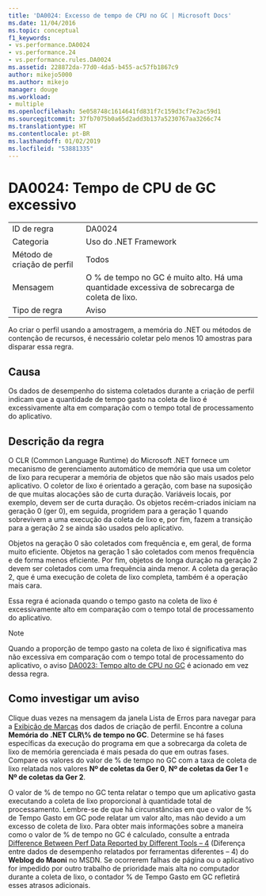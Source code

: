 ```yaml
---
title: 'DA0024: Excesso de tempo de CPU no GC | Microsoft Docs'
ms.date: 11/04/2016
ms.topic: conceptual
f1_keywords:
- vs.performance.DA0024
- vs.performance.24
- vs.performance.rules.DA0024
ms.assetid: 228872da-77d0-4da5-b455-ac57fb1867c9
author: mikejo5000
ms.author: mikejo
manager: douge
ms.workload:
- multiple
ms.openlocfilehash: 5e058748c1614641fd831f7c159d3cf7e2ac59d1
ms.sourcegitcommit: 37fb7075b0a65d2add3b137a5230767aa3266c74
ms.translationtype: HT
ms.contentlocale: pt-BR
ms.lasthandoff: 01/02/2019
ms.locfileid: "53881335"
---
```

# <a name="da0024-excessive-gc-cpu-time"></a>DA0024: Tempo de CPU de GC excessivo

|||  
|-|-|  
|ID de regra|DA0024|  
|Categoria|Uso do .NET Framework|  
|Método de criação de perfil|Todos|  
|Mensagem|O % de tempo no GC é muito alto. Há uma quantidade excessiva de sobrecarga de coleta de lixo.|  
|Tipo de regra|Aviso|  

 Ao criar o perfil usando a amostragem, a memória do .NET ou métodos de contenção de recursos, é necessário coletar pelo menos 10 amostras para disparar essa regra.  

## <a name="cause"></a>Causa  
 Os dados de desempenho do sistema coletados durante a criação de perfil indicam que a quantidade de tempo gasto na coleta de lixo é excessivamente alta em comparação com o tempo total de processamento do aplicativo.  

## <a name="rule-description"></a>Descrição da regra  
 O CLR (Common Language Runtime) do Microsoft .NET fornece um mecanismo de gerenciamento automático de memória que usa um coletor de lixo para recuperar a memória de objetos que não são mais usados pelo aplicativo. O coletor de lixo é orientado a geração, com base na suposição de que muitas alocações são de curta duração. Variáveis locais, por exemplo, devem ser de curta duração. Os objetos recém-criados iniciam na geração 0 (ger 0), em seguida, progridem para a geração 1 quando sobrevivem a uma execução da coleta de lixo e, por fim, fazem a transição para a geração 2 se ainda são usados pelo aplicativo.  

 Objetos na geração 0 são coletados com frequência e, em geral, de forma muito eficiente. Objetos na geração 1 são coletados com menos frequência e de forma menos eficiente. Por fim, objetos de longa duração na geração 2 devem ser coletados com uma frequência ainda menor. A coleta da geração 2, que é uma execução de coleta de lixo completa, também é a operação mais cara.  

 Essa regra é acionada quando o tempo gasto na coleta de lixo é excessivamente alto em comparação com o tempo total de processamento do aplicativo.  

> [!NOTE]
>  Quando a proporção de tempo gasto na coleta de lixo é significativa mas não excessiva em comparação com o tempo total de processamento do aplicativo, o aviso [DA0023: Tempo alto de CPU no GC](../profiling/da0023-high-gc-cpu-time.md) é acionado em vez dessa regra.  

## <a name="how-to-investigate-a-warning"></a>Como investigar um aviso  
 Clique duas vezes na mensagem da janela Lista de Erros para navegar para a [Exibição de Marcas](../profiling/marks-view.md) dos dados de criação de perfil. Encontre a coluna **Memória do .NET CLR\\% de tempo no GC**. Determine se há fases específicas da execução do programa em que a sobrecarga da coleta de lixo de memória gerenciada é mais pesada do que em outras fases. Compare os valores do valor de % de tempo no GC com a taxa de coleta de lixo relatada nos valores **Nº de coletas da Ger 0**, **Nº de coletas da Ger 1** e **Nº de coletas da Ger 2**.  

 O valor de % de tempo no GC tenta relatar o tempo que um aplicativo gasta executando a coleta de lixo proporcional à quantidade total de processamento. Lembre-se de que há circunstâncias em que o valor de % de Tempo Gasto em GC pode relatar um valor alto, mas não devido a um excesso de coleta de lixo. Para obter mais informações sobre a maneira como o valor de % de tempo no GC é calculado, consulte a entrada [Difference Between Perf Data Reported by Different Tools – 4](http://go.microsoft.com/fwlink/?LinkId=177863) (Diferença entre dados de desempenho relatados por ferramentas diferentes – 4) do **Weblog do Maoni** no MSDN. Se ocorrerem falhas de página ou o aplicativo for impedido por outro trabalho de prioridade mais alta no computador durante a coleta de lixo, o contador % de Tempo Gasto em GC refletirá esses atrasos adicionais.